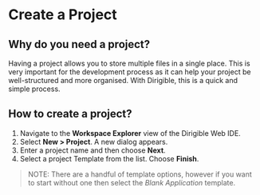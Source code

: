 # Create a Project


## Why do you need a project?

Having a project allows you to store multiple files in a single place. This is very important for the development process as it can help your project be well-structured and more organised. With Dirigible, this is a quick and simple process.

## How to create a project?

1. Navigate to the **Workspace Explorer** view of the Dirigible Web IDE.
2. Select **New > Project**. A new dialog appears.
3. Enter a project name and then choose **Next**.
4. Select a project Template from the list. Choose **Finish**.

  > NOTE: There are a handful of template options, however if you want to start without one then select the _Blank Application_ template.
